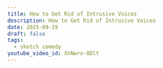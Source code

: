 ```yaml
---
title: How to Get Rid of Intrusive Voices
description: How to Get Rid of Intrusive Voices
date: 2025-09-19
draft: false
tags:
  - sketch comedy
youtube_video_id: XnNwrx-ODlY
---
```

